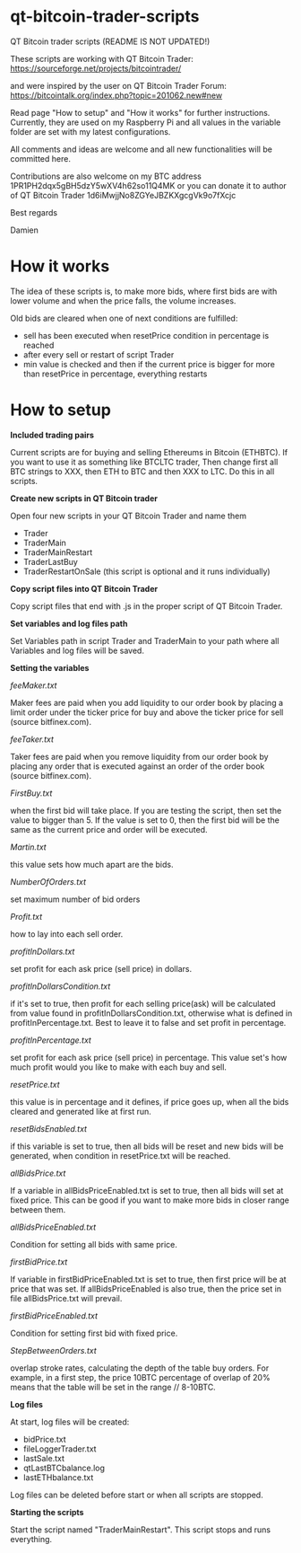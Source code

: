 # qt-bitcoin-trader-scripts



QT Bitcoin trader scripts (README IS NOT UPDATED!)

These scripts are working with QT Bitcoin Trader: https://sourceforge.net/projects/bitcointrader/

and were inspired by the user on QT Bitcoin Trader Forum: https://bitcointalk.org/index.php?topic=201062.new#new

Read page "How to setup" and "How it works" for further instructions. Currently, they are used on my Raspberry Pi and all values in the variable folder are set with my latest configurations.

All comments and ideas are welcome and all new functionalities will be committed here.

Contributions are also welcome on my BTC address 1PR1PH2dqx5gBH5dzY5wXV4h62so11Q4MK or you can donate it to author of QT Bitcoin Trader 1d6iMwjjNo8ZGYeJBZKXgcgVk9o7fXcjc

Best regards

Damien


# How it works


The idea of these scripts is, to make more bids, where first bids are with lower volume and when the price falls, the volume increases.

Old bids are cleared when one of next conditions are fulfilled:

- sell has been executed when resetPrice condition in percentage is reached
- after every sell or restart of script Trader
- min value is checked and then if the current price is bigger for more than resetPrice in percentage, everything restarts

# How to setup

**Included trading pairs**

Current scripts are for buying and selling Ethereums in Bitcoin (ETHBTC). If you want to use it as something like BTCLTC trader, Then change first all BTC strings to XXX, then ETH to BTC and then XXX to LTC. Do this in all scripts.

**Create new scripts in QT Bitcoin trader**

Open four new scripts in your QT Bitcoin Trader and name them


- Trader
- TraderMain
- TraderMainRestart
- TraderLastBuy
- TraderRestartOnSale (this script is optional and it runs individually)

**Copy script files into QT Bitcoin Trader**

Copy script files that end with .js in the proper script of QT Bitcoin Trader.

**Set variables and log files path**

Set Variables path in script Trader and TraderMain to your path where all Variables and log files will be saved.

**Setting the variables**

_feeMaker.txt_


Maker fees are paid when you add liquidity to our order book by placing a limit order under the ticker price for buy and above the ticker price for sell (source bitfinex.com).


_feeTaker.txt_


Taker fees are paid when you remove liquidity from our order book by placing any order that is executed against an order of the order book (source bitfinex.com).


_FirstBuy.txt_


when the first bid will take place. If you are testing the script, then set the value to bigger than 5. If the value is set to 0, then the first bid will be the same as the current price and order will be executed.


_Martin.txt_


this value sets how much apart are the bids.


_NumberOfOrders.txt_


set maximum number of bid orders


_Profit.txt_


how to lay into each sell order.


_profitInDollars.txt_


set profit for each ask price (sell price) in dollars.


_profitInDollarsCondition.txt_


if it's set to true, then profit for each selling price(ask) will be calculated from value found in profitInDollarsCondition.txt, otherwise what is defined in profitInPercentage.txt. Best to leave it to false and set profit in percentage.


_profitInPercentage.txt_


set profit for each ask price (sell price) in percentage. This value set's how much profit would you like to make with each buy and sell.


_resetPrice.txt_


this value is in percentage and it defines, if price goes up, when all the bids cleared and generated like at first run.

_resetBidsEnabled.txt_

if this variable is set to true, then all bids will be reset and new bids will be generated, when condition in resetPrice.txt will be reached.

_allBidsPrice.txt_

If a variable in allBidsPriceEnabled.txt is set to true, then all bids will set at fixed price. This can be good if you want to make more bids in closer range between them.

_allBidsPriceEnabled.txt_

Condition for setting all bids with same price.

_firstBidPrice.txt_

If variable in firstBidPriceEnabled.txt is set to true, then first price will be at price that was set. If allBidsPriceEnabled is also true, then the price set in file allBidsPrice.txt will prevail.

_firstBidPriceEnabled.txt_

Condition for setting first bid with fixed price.

_StepBetweenOrders.txt_


overlap stroke rates, calculating the depth of the table buy orders.  For example, in a first step, the price 10BTC percentage of overlap of 20% means that the table will be set in the range // 8-10BTC.


**Log files**

At start, log files will be created:


* bidPrice.txt
* fileLoggerTrader.txt
* lastSale.txt
* qtLastBTCbalance.log
* lastETHbalance.txt


Log files can be deleted before start or when all scripts are stopped.

**Starting the scripts**

Start the script named "TraderMainRestart". This script stops and runs everything.
